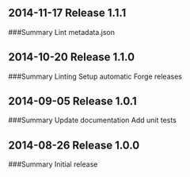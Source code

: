 ## 2014-11-17 Release 1.1.1
###Summary
Lint metadata.json

## 2014-10-20 Release 1.1.0
###Summary
Linting
Setup automatic Forge releases

## 2014-09-05 Release 1.0.1
###Summary
Update documentation
Add unit tests

## 2014-08-26 Release 1.0.0
###Summary
Initial release
